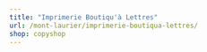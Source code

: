 ```yaml
---
title: "Imprimerie Boutiqu'à Lettres"
url: /mont-laurier/imprimerie-boutiqua-lettres/
shop: copyshop
---
```

